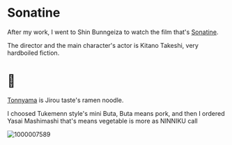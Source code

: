 # Sonatine

After my work, I went to Shin Bunngeiza to watch the film that's [Sonatine](https://m.imdb.com/title/tt0108188/).

The director and the main character's actor is Kitano Takeshi, very hardboiled fiction.

# 🍜

[Tonnyama](https://maps.app.goo.gl/AYwScBCLH42JYDwg6) is Jirou taste's ramen noodle.

I choosed Tukemenn style's mini Buta, Buta means pork, and then I ordered Yasai Mashimashi that's means vegetable is more as NINNIKU call

![1000007589](https://github.com/user-attachments/assets/79f065ab-0c2b-482d-9993-ed149e7a4ae8)
